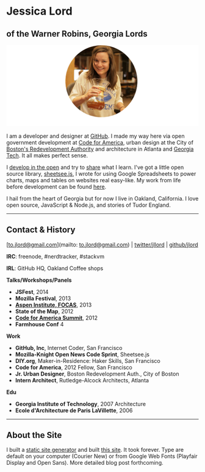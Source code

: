 # Jessica Lord
## of the Warner Robins, Georgia Lords

![chemex](assets/chemex-round.png)

I am a developer and designer at [GitHub](http://www.github.com/about). I made my way here via open government development at [Code for America](http://codeforamerica.org/), urban design at the City of [Boston's Redevelopment Authority](http://www.bostonredevelopmentauthority.org/) and architecture in Atlanta and [Georgia Tech](http://www.coa.gatech.edu/). It all makes perfect sense.

I [develop in the open](http://www.github.com/jlord) and try to [share](/blog) what I learn. I've got a little open source library, [sheetsee.js](http://jlord.github.io/sheetsee.js), I wrote for using Google Spreadsheets to power charts, maps and tables on websites real easy-like. My work from life before development can be found [here](http://jlord.us/hello/). 

I hail from the heart of Georgia but for now I live in Oakland, California. I love open source, JavaScript & Node.js, and stories of Tudor England.

---

## Contact & History

[to.jlord@gmail.com](mailto: to.jlord@gmail.com) | [twitter/jllord](http://www.twitter.com/jlord) | [github/jlord](http://www.github.com/jlord)

**IRC**: freenode, #nerdtracker, #stackvm

**IRL**: GitHub HQ, Oakland Coffee shops

**Talks/Workshops/Panels**

- **JSFest**, 2014
- **Mozilla Festival**, 2013
- [**Aspen Institute, FOCAS**](http://www.aspeninstitute.org/policy-work/communications-society/FOCAS2013), 2013
- **State of the Map**, 2012
- [**Code for America Summit**](http://www.youtube.com/watch?v=Q76bKK229aM), 2012
- **Farmhouse Conf** 4

**Work**

- **GitHub, Inc**, Internet Coder, San Francisco
- **Mozilla-Knight Open News Code Sprint**, Sheetsee.js
- **DIY.org**, Maker-in-Residence: Haker Skills, San Francisco
- **Code for America**, 2012 Fellow, San Francisco
- **Jr. Urban Designer**, Boston Redevelopment Auth., City of Boston
- **Intern Architect**, Rutledge-Alcock Architects, Atlanta

**Edu**

- **Georgia Institute of Technology**, 2007 Architecture
- **Ecole d'Architecture de Paris LaVillette**, 2006

---

## About the Site

I built a [static site generator](http://www.github.com/jlord/balrog) and built [this site](http://www.github.com/jlord/jlord.github.io). It took forever. Type are default on your computer (Courier New) or from Google Web Fonts (Playfair Display and Open Sans). More detailed blog post forthcoming.
